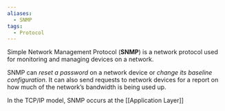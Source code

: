 ```yaml
---
aliases:
  - SNMP
tags:
  - Protocol
---
```

Simple Network Management Protocol (**SNMP**) is a network protocol used for monitoring and managing devices on a network. 

SNMP can *reset a password* on a network device or *change its baseline configuration*. It can also send requests to network devices for a report on how much of the network’s bandwidth is being used up. 

In the TCP/IP model, SNMP occurs at the [[Application Layer]]

